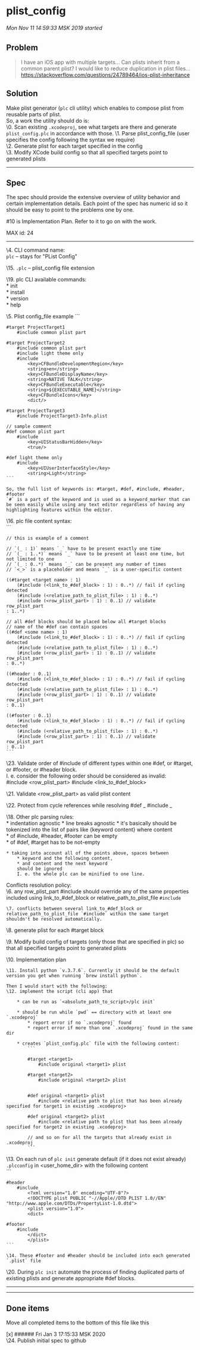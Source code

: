 # plist_config  

###### Mon Nov 11 14:59:33 MSK 2019 started  

## Problem
> I have an iOS app with multiple targets...
> Can plists inherit from a common parent plist? I would like to reduce duplication in plist files...  
https://stackoverflow.com/questions/24789464/ios-plist-inheritance

## Solution
Make plist generator (`plc` cli utility) which enables to compose plist from reusable parts of plist.  
    So, a work the utility should do is:  
    \0. Scan existing `.xcodeproj`, see what targets are there and generate `plist_config.plc` in accordance with those.
    \1. Parse plist_config_file (user specifies the config following the syntax we require)  
    \2. Generate plist for each target specified in the config  
    \3. Modify XCode build config so that all specified targets point to generated plists  

---

## Spec  
The spec should provide the extensive overview of utility behavior and certain implementation details. Each point of the spec has numeric id so it should be easy to point to the problems one by one.  
    
\#10 is Implementation Plan. Refer to it to go on with the work.  

MAX id: 24  

---

\4. CLI command name:  
    `plc` – stays for "PList Config"

\15. `.plc` – plist_config file extension  

\19. plc CLI available commands:  
    * init  
    * install  
    * version  
    * help  

\5. Plist config_file example
    ```
    
    #target ProjectTarget1
        #include common plist part

    #target ProjectTarget2
        #include common plist part  
        #include light theme only  
        #include 
            <key>CFBundleDevelopmentRegion</key>
            <string>en</string>
            <key>CFBundleDisplayName</key>
            <string>NATIVE TALK</string>
            <key>CFBundleExecutable</key>
            <string>${EXECUTABLE_NAME}</string>
            <key>CFBundleIcons</key>
            <dict/>

    #target ProjectTarget3
        #include ProjectTarget3-Info.plist

    // sample comment
    #def common plist part
        #include
            <key>UIStatusBarHidden</key>
            <true/>

    #def light theme only
        #include
            <key>UIUserInterfaceStyle</key>
            <string>Light</string>
    ```

    So, the full list of keywords is: #target, #def, #include, #header, #footer
    `#` is a part of the keyword and is used as a keyword_marker that can be seen easily while using any text editor regardless of having any highlighting features within the editor.  

\16. plc file content syntax:  
    ```  

    // this is example of a comment  

    // `(_ : 1)` means `_` have to be present exactly one time  
    // `(_ : 1..*)` means `_` have to be present at least one time, but not limited to one   
    // `(_ : 0..*)` means `_` can be present any number of times  
    // `<_>` is a placeholder and means `_` is a user-specific content  
    
    ((#target <target name> : 1)
        (#include (<link_to_#def_block> : 1) : 0..*) // fail if cycling detected
        (#include (<relative_path_to_plist_file> : 1) : 0..*)
        (#include (<row_plist_part> : 1) : 0..1) // validate row_plist_part
    : 1..*)

    // all #def blocks should be placed below all #target blocks
    // name of the #def can contain spaces
    ((#def <some name> : 1)
        (#include (<link_to_#def_block> : 1) : 0..*) // fail if cycling detected
        (#include (<relative_path_to_plist_file> : 1) : 0..*)
        (#include (<row_plist_part> : 1) : 0..1) // validate row_plist_part
    : 0..*)

    ((#header : 0..1)
        (#include (<link_to_#def_block> : 1) : 0..*) // fail if cycling detected
        (#include (<relative_path_to_plist_file> : 1) : 0..*)
        (#include (<row_plist_part> : 1) : 0..1) // validate row_plist_part
    : 0..1)

    ((#footer : 0..1)
        (#include (<link_to_#def_block> : 1) : 0..*) // fail if cycling detected
        (#include (<relative_path_to_plist_file> : 1) : 0..*)
        (#include (<row_plist_part> : 1) : 0..1) // validate row_plist_part
    : 0..1)
    ```  

\23. Validate order of #include of different types within one #def, or #target, or #footer, or #header block.  
    I. e. consider the following order should be considered as invalid:  
        #include <row_plist_part>
        #include <link_to_#def_block>  

\21. Validate <row_plist_part> as valid plist content  

\22. Protect from cycle references while resolving #def _ #include _

\18. Other plc parsing rules:  
    * indentation agnostic
    * line breaks agnostic
    * it's basically should be tokenized into the list of pairs like {keyword content} where content  
        * of #include, #header, #footer can be empty  
        * of #def, #target has to be not-empty  

    * taking into account all of the points above, spaces between  
        * keyword and the following content,  
        * and content and the next keyword  
        should be ignored  
        I. e. the whole plc can be minified to one line.  

Conflicts resolution policy:  
    \6. any row_plist_part #include should override any of the same properties included using link_to_#def_block or relative_path_to_plist_file `#include`  

    \7. conflicts between several link_to_#def_block or relative_path_to_plist_file `#include` within the same target shouldn't be resolved automatically.  


\8. generate plist for each #target block

\9. Modify build config of targets (only those that are specified in plc) so that all specified targets point to generated plists  

\10. Implementation plan  

    \11. Install python `v.3.7.6`. Currently it should be the default version you get when running `brew install python`.  

    Then I would start with the following:  
    \12. implement the script (cli app) that  

        * can be run as `<absolute_path_to_script>/plc init`

        * should be run while `pwd` == directory with at least one `.xcodeproj`  
            * report error if no `.xcodeproj` found  
            * report error if more than one `.xcodeproj` found in the same dir  
        
        * creates `plist_config.plc` file with the following content:  
            ```  
            
            #target <target1>
                #include original <target1> plist

            #target <target2>
                #include original <target2> plist 
                

            #def original <target1> plist 
                #include <relative path to plist that has been already specified for target1 in existing .xcodeproj>
            
            #def original <target2> plist 
                #include <relative path to plist that has been already specified for target2 in existing .xcodeproj>

            // and so on for all the targets that already exist in .xcodeproj  
            ```  

\13. On each run of `plc init` generate default (if it does not exist already) `.plcconfig` in <user_home_dir> with the following content  
    ```  

    #header  
        #include  
            <?xml version="1.0" encoding="UTF-8"?>
            <!DOCTYPE plist PUBLIC "-//Apple//DTD PLIST 1.0//EN" "http://www.apple.com/DTDs/PropertyList-1.0.dtd">
            <plist version="1.0">
            <dict>

    #footer
        #include 
            </dict>
            </plist>
    ```  

    \14. These #footer and #header should be included into each generated `.plist` file  

\20. During `plc init` automate the process of finding duplicated parts of existing plists and generate appropriate #def blocks.  



---
---

## Done items  
Move all completed items to the bottom of this file like this  

[x] ###### Fri Jan 3 17:15:33 MSK 2020  
    \24. Publish initial spec to github  

